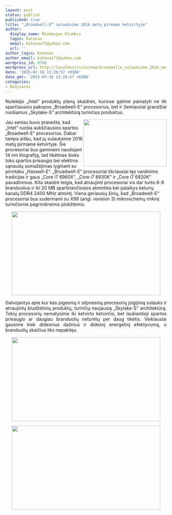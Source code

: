 ```yaml
---
layout: post
status: publish
published: true
title: "„Broadwell-E“ sulauksime 2016 metų pirmame ketvirtyje"
author:
  display_name: Mindaugas Klumbis
  login: Katonas
  email: katonasf1@yahoo.com
  url: ''
author_login: Katonas
author_email: katonasf1@yahoo.com
wordpress_id: 8798
wordpress_url: http://localhost/site/new/broadwelle_sulauksime_2016_metu_pirmame_ketvirtyje/
date: '2015-07-16 11:20:57 +0300'
date_gmt: '2015-07-16 11:20:57 +0300'
categories:
- Naujienos
---
```

<p style="text-align: justify;">
	Nutekėjo &bdquo;Intel&ldquo; produktų planų skaidrės, kuriose galime pamatyti ne tik sparčiausios pakopos &bdquo;Broadwell-E&ldquo; procesorius, bet ir žemiausiai grandžiai ruo&scaron;iamus &bdquo;Skylake-S&ldquo; architektūrą turinčius produktus.</p>
<p>
	<a href="http://technews.lt/userfiles/Broadwell-E-Spec-Sheet-635x357.jpg"><img alt="" src="http://technews.lt/userfiles/Broadwell-E-Spec-Sheet-635x357.jpg" style="width: 260px; height: 146px; float: right;" /></a>Jau seniau buvo prane&scaron;ta, kad &bdquo;Intel&ldquo; ruo&scaron;ia auk&scaron;čiausios spartos &bdquo;Broadwell-E&ldquo; procesorius. Dabar tampa ai&scaron;ku, kad jų sulauksime 2016 metų pirmame ketvirtyje. &Scaron;ie procesoriai bus gaminami naudojant 14 nm litografiją, tad tikėtinas &scaron;ioks toks spartos prieaugis bei elektros sąnaudų sumažėjimas lyginant su pirmtaku &bdquo;Haswell-E&ldquo;. &bdquo;Broadwell-E&ldquo; procesoriai tikriausiai tęs vardinimo tradicijas ir gaus &bdquo;Core i7 6960X&ldquo;, &bdquo;Core i7 6930K&ldquo; ir &bdquo;Core i7 6820K&ldquo; pavadinimus. Kita skaidrė teigia, kad atnaujinti procesoriai vis dar turės 6-8 branduolius ir iki 20 MB spartinančiosios atminties bei palaikys keturių kanalų DDR4 2400 MHz atmintį. Viena geriausių žinių, kad &bdquo;Broadwell-E&ldquo; procesoriai bus suderinami su X99 (angl. revision 3) mikroschemų rinkinį turinčiomis pagrindinėmis plok&scaron;tėmis.</p>
<p style="text-align: center;">
	<a href="http://technews.lt/userfiles/Intel-Desktop-Platform-Roadmap-HEDT-Mainstream-and-Performance-635x357.jpg"><img alt="" src="http://technews.lt/userfiles/Intel-Desktop-Platform-Roadmap-HEDT-Mainstream-and-Performance-635x357.jpg" style="width: 464px; height: 261px;" /></a></p>
<p style="text-align: justify;">
	Galvojantys apie kur kas pigesnių ir silpnesnių procesorių įsigijimą sulauks ir atnaujintų biudžetinių produktų, turinčių naujausią &bdquo;Skylake-S&ldquo; architektūrą. Tokių procesorių nematysime iki ketvirto ketvirčio, bet laukiantieji spartos prieaugio ar daugiau branduolių neturėtų per daug tikėtis. Veikiausiai gausime kiek didesnius dažnius ir didesnį energetinį efektyvumą, o branduolių skaičius liks nepakitęs.</p>
<p style="text-align: center;">
	<a href="http://technews.lt/userfiles/Intel-Desktop-Roadmap-Budget-and-Low-End-Segments-Skylake-S-and-Broadwell-E-635x357.jpg"><img alt="" src="http://technews.lt/userfiles/Intel-Desktop-Roadmap-Budget-and-Low-End-Segments-Skylake-S-and-Broadwell-E-635x357.jpg" style="width: 464px; height: 261px;" /></a></p>
<p style="text-align: center;">
	<a href="http://technews.lt/userfiles/Desktop-Product-Lifecycle-Roadmap-635x357.jpg"><img alt="" src="http://technews.lt/userfiles/Desktop-Product-Lifecycle-Roadmap-635x357.jpg" style="width: 464px; height: 261px;" /></a></p>
